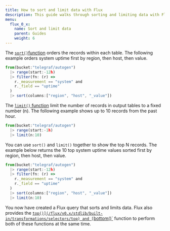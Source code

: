 ```yaml
---
title: How to sort and limit data with Flux
description: This guide walks through sorting and limiting data with Flux and outlines how it shapes your data in the process.
menu:
  flux_0_x:
    name: Sort and limit data
    parent: Guides
    weight: 6
---
```


The [`sort()`function](/flux/v0.x/stdlib/built-in/transformations/sort) orders the records within each table. The following example orders system uptime first by region, then host, then value.

```js
from(bucket:"telegraf/autogen")
  |> range(start:-12h)
  |> filter(fn: (r) =>
    r._measurement == "system" and
    r._field == "uptime"
  )
  |> sort(columns:["region", "host", "_value"])
```

The [`limit()` function](/flux/v0.x/stdlib/built-in/transformations/limit) limit the number of records in output tables to a fixed number (n). The following example shows up to 10 records from the past hour.

```js
from(bucket:"telegraf/autogen")
  |> range(start:-1h)
  |> limit(n:10)
```

You can use `sort()` and `limit()` together to show the top N records. The example below returns the 10 top system uptime values sorted first by region, then host, then value.

```js
from(bucket:"telegraf/autogen")
  |> range(start:-12h)
  |> filter(fn: (r) =>
    r._measurement == "system" and
    r._field == "uptime"
  )
  |> sort(columns:["region", "host", "_value"])
  |> limit(n:10)
```

You now have created a Flux query that sorts and limits data. Flux also provides the [`top()](/flux/v0.x/stdlib/built-in/transformations/selectors/top) and [`bottom()`](/flux/v0.x/stdlib/built-in/transformations/selectors/bottom) function to perform both of these functions at the same time.
